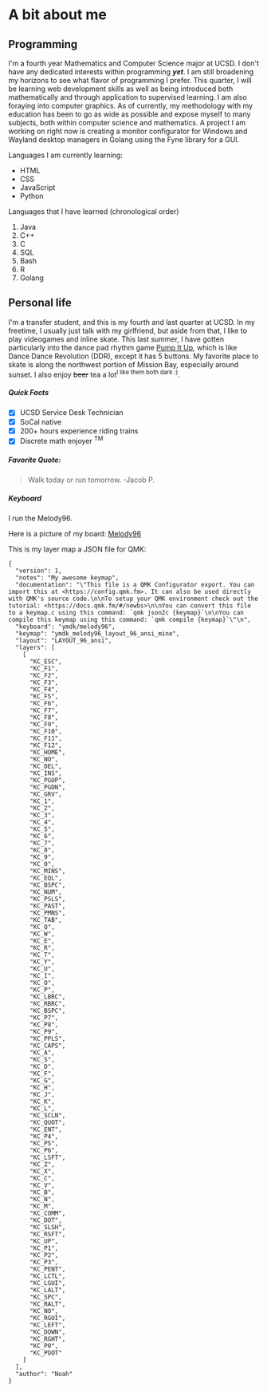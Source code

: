 # A bit about me

## Programming
I'm a fourth year Mathematics and Computer Science major at UCSD. I don't have any dedicated interests within programming ***yet***. I am still broadening my horizons to see what flavor of programming I prefer. This quarter, I will be learning web development skills as well as being introduced both mathematically and through application to supervised learning. I am also foraying into computer graphics. As of currently, my methodology with my education has been to go as wide as possible and expose myself to many subjects, both within computer science and mathematics. A project I am working on right now is creating a monitor configurator for Windows and Wayland desktop managers in Golang using the Fyne library for a GUI.

Languages I am currently learning:
- HTML
- CSS
- JavaScript
- Python

Languages that I have learned (chronological order)
1. Java
2. C++
3. C
4. SQL
5. Bash
6. R
7. Golang

## Personal life
I'm a transfer student, and this is my fourth and last quarter at UCSD. In my freetime, I usually just talk with my girlfriend, but aside from that, I like to play videogames and inline skate. This last summer, I have gotten particularly into the dance pad rhythm game [Pump It Up](https://www.piugame.com/piu.xx/), which is like Dance Dance Revolution (DDR), except it has 5 buttons. My favorite place to skate is along the northwest portion of Mission Bay, especially around sunset. I also enjoy ~~beer~~ tea a lot<sup>I like them both dark :)</sup>. 

##### Quick Facts
- [x] UCSD Service Desk Technician
- [x] SoCal native
- [x] 200+ hours experience riding trains
- [x] Discrete math enjoyer <sup>TM</sup>

##### Favorite Quote:
> Walk today or run tomorrow.
> -Jacob P.

##### Keyboard
I run the Melody96. 

Here is a picture of my board: [Melody96](/melody96.jpg)

This is my layer map a JSON file for QMK:
```
{
  "version": 1,
  "notes": "My awesome keymap",
  "documentation": "\"This file is a QMK Configurator export. You can import this at <https://config.qmk.fm>. It can also be used directly with QMK's source code.\n\nTo setup your QMK environment check out the tutorial: <https://docs.qmk.fm/#/newbs>\n\nYou can convert this file to a keymap.c using this command: `qmk json2c {keymap}`\n\nYou can compile this keymap using this command: `qmk compile {keymap}`\"\n",
  "keyboard": "ymdk/melody96",
  "keymap": "ymdk_melody96_layout_96_ansi_mine",
  "layout": "LAYOUT_96_ansi",
  "layers": [
    [
      "KC_ESC",
      "KC_F1",
      "KC_F2",
      "KC_F3",
      "KC_F4",
      "KC_F5",
      "KC_F6",
      "KC_F7",
      "KC_F8",
      "KC_F9",
      "KC_F10",
      "KC_F11",
      "KC_F12",
      "KC_HOME",
      "KC_NO",
      "KC_DEL",
      "KC_INS",
      "KC_PGUP",
      "KC_PGDN",
      "KC_GRV",
      "KC_1",
      "KC_2",
      "KC_3",
      "KC_4",
      "KC_5",
      "KC_6",
      "KC_7",
      "KC_8",
      "KC_9",
      "KC_0",
      "KC_MINS",
      "KC_EQL",
      "KC_BSPC",
      "KC_NUM",
      "KC_PSLS",
      "KC_PAST",
      "KC_PMNS",
      "KC_TAB",
      "KC_Q",
      "KC_W",
      "KC_E",
      "KC_R",
      "KC_T",
      "KC_Y",
      "KC_U",
      "KC_I",
      "KC_O",
      "KC_P",
      "KC_LBRC",
      "KC_RBRC",
      "KC_BSPC",
      "KC_P7",
      "KC_P8",
      "KC_P9",
      "KC_PPLS",
      "KC_CAPS",
      "KC_A",
      "KC_S",
      "KC_D",
      "KC_F",
      "KC_G",
      "KC_H",
      "KC_J",
      "KC_K",
      "KC_L",
      "KC_SCLN",
      "KC_QUOT",
      "KC_ENT",
      "KC_P4",
      "KC_P5",
      "KC_P6",
      "KC_LSFT",
      "KC_Z",
      "KC_X",
      "KC_C",
      "KC_V",
      "KC_B",
      "KC_N",
      "KC_M",
      "KC_COMM",
      "KC_DOT",
      "KC_SLSH",
      "KC_RSFT",
      "KC_UP",
      "KC_P1",
      "KC_P2",
      "KC_P3",
      "KC_PENT",
      "KC_LCTL",
      "KC_LGUI",
      "KC_LALT",
      "KC_SPC",
      "KC_RALT",
      "KC_NO",
      "KC_RGUI",
      "KC_LEFT",
      "KC_DOWN",
      "KC_RGHT",
      "KC_P0",
      "KC_PDOT"
    ]
  ],
  "author": "Noah"
}
```

